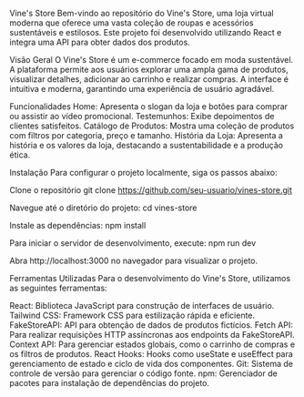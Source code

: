 Vine's Store
Bem-vindo ao repositório do Vine's Store, uma loja virtual moderna que oferece uma vasta coleção de roupas e acessórios sustentáveis e estilosos. Este projeto foi desenvolvido utilizando React e integra uma API para obter dados dos produtos.

Visão Geral
O Vine's Store é um e-commerce focado em moda sustentável. A plataforma permite aos usuários explorar uma ampla gama de produtos, visualizar detalhes, adicionar ao carrinho e realizar compras. A interface é intuitiva e moderna, garantindo uma experiência de usuário agradável.

Funcionalidades
Home: Apresenta o slogan da loja e botões para comprar ou assistir ao vídeo promocional.
Testemunhos: Exibe depoimentos de clientes satisfeitos.
Catálogo de Produtos: Mostra uma coleção de produtos com filtros por categoria, preço e tamanho.
História da Loja: Apresenta a história e os valores da loja, destacando a sustentabilidade e a produção ética.

Instalação
Para configurar o projeto localmente, siga os passos abaixo:

Clone o repositório
git clone https://github.com/seu-usuario/vines-store.git

Navegue até o diretório do projeto:
cd vines-store

Instale as dependências:
npm install

Para iniciar o servidor de desenvolvimento, execute:
npm run dev

Abra http://localhost:3000 no navegador para visualizar o projeto.


Ferramentas Utilizadas
Para o desenvolvimento do Vine's Store, utilizamos as seguintes ferramentas:

React: Biblioteca JavaScript para construção de interfaces de usuário.
Tailwind CSS: Framework CSS para estilização rápida e eficiente.
FakeStoreAPI: API para obtenção de dados de produtos fictícios.
Fetch API: Para realizar requisições HTTP assíncronas aos endpoints da FakeStoreAPI.
Context API: Para gerenciar estados globais, como o carrinho de compras e os filtros de produtos.
React Hooks: Hooks como useState e useEffect para gerenciamento de estado e ciclo de vida dos componentes.
Git: Sistema de controle de versão para gerenciar o código fonte.
npm: Gerenciador de pacotes para instalação de dependências do projeto.
